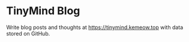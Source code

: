 # TinyMind Blog

Write blog posts and thoughts at https://tinymind.kemeow.top with data stored on GitHub.